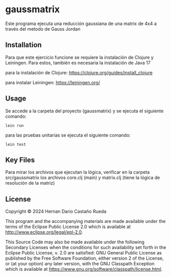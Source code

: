 # gaussmatrix

Este programa ejecuta una reducción gaussiana de una matrix de 4x4 a través del metodo de Gauss Jordan

## Installation

Para que este ejercicio funcione se requiere la instalación de Clojure y Leiningen. Para estos, también es necesaria la instalación de Java 17

para la instalación de Clojure:
https://clojure.org/guides/install_clojure

para instalar Leiningen:
https://leiningen.org/

## Usage

Se accede a la carpeta del proyecto (gaussmatrix) y se ejecuta el siguiente comando:

``` lein run ```

para las pruebas unitarias se ejecuta el siguiente comando:

``` lein test ```


## Key Files

Para mirar los archivos que ejecutan la lógica, verificar en la carpeta src/gaussmatrix los archivos core.clj (main) y matrix.clj (tiene la lógica de resolución de la matriz)

## License

Copyright © 2024 Hernan Dario Castaño Rueda

This program and the accompanying materials are made available under the
terms of the Eclipse Public License 2.0 which is available at
http://www.eclipse.org/legal/epl-2.0.

This Source Code may also be made available under the following Secondary
Licenses when the conditions for such availability set forth in the Eclipse
Public License, v. 2.0 are satisfied: GNU General Public License as published by
the Free Software Foundation, either version 2 of the License, or (at your
option) any later version, with the GNU Classpath Exception which is available
at https://www.gnu.org/software/classpath/license.html.
